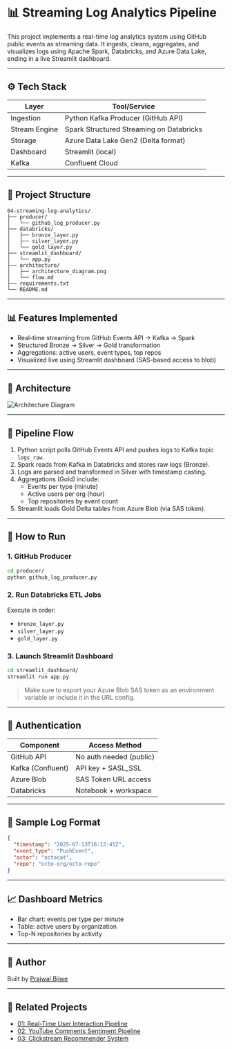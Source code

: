 # 📊 Streaming Log Analytics Pipeline

This project implements a real-time log analytics system using GitHub public events as streaming data. It ingests, cleans, aggregates, and visualizes logs using Apache Spark, Databricks, and Azure Data Lake, ending in a live Streamlit dashboard.

---

## ⚙️ Tech Stack

| Layer         | Tool/Service                             |
|---------------|------------------------------------------|
| Ingestion     | Python Kafka Producer (GitHub API)       |
| Stream Engine | Spark Structured Streaming on Databricks |
| Storage       | Azure Data Lake Gen2 (Delta format)      |
| Dashboard     | Streamlit (local)                        |
| Kafka         | Confluent Cloud                          |

---

## 🧱 Project Structure

```
04-streaming-log-analytics/
├── producer/
│   └── github_log_producer.py
├── databricks/
│   ├── bronze_layer.py
│   ├── silver_layer.py
│   └── gold_layer.py
├── streamlit_dashboard/
│   └── app.py
├── architecture/
│   ├── architecture_diagram.png
│   └── flow.md
├── requirements.txt
└── README.md
```

---

## 📊 Features Implemented

- Real-time streaming from GitHub Events API → Kafka → Spark
- Structured Bronze → Silver → Gold transformation
- Aggregations: active users, event types, top repos
- Visualized live using Streamlit dashboard (SAS-based access to blob)

---

## 🧭 Architecture

![Architecture Diagram](architecture/architecture_diagram.png)

---

## 🔄 Pipeline Flow

1. Python script polls GitHub Events API and pushes logs to Kafka topic `logs_raw`.
2. Spark reads from Kafka in Databricks and stores raw logs (Bronze).
3. Logs are parsed and transformed in Silver with timestamp casting.
4. Aggregations (Gold) include:
   - Events per type (minute)
   - Active users per org (hour)
   - Top repositories by event count
5. Streamlit loads Gold Delta tables from Azure Blob (via SAS token).

---

## 🧪 How to Run

### 1. GitHub Producer

```bash
cd producer/
python github_log_producer.py
```

### 2. Run Databricks ETL Jobs

Execute in order:
- `bronze_layer.py`
- `silver_layer.py`
- `gold_layer.py`

### 3. Launch Streamlit Dashboard

```bash
cd streamlit_dashboard/
streamlit run app.py
```

> Make sure to export your Azure Blob SAS token as an environment variable or include it in the URL config.

---

## 🔐 Authentication

| Component     | Access Method         |
|---------------|------------------------|
| GitHub API    | No auth needed (public) |
| Kafka (Confluent) | API key + SASL_SSL   |
| Azure Blob    | SAS Token URL access   |
| Databricks    | Notebook + workspace   |

---

## 📌 Sample Log Format

```json
{
  "timestamp": "2025-07-13T16:12:45Z",
  "event_type": "PushEvent",
  "actor": "octocat",
  "repo": "octo-org/octo-repo"
}
```

---

## 📈 Dashboard Metrics

- Bar chart: events per type per minute
- Table: active users by organization
- Top-N repositories by activity

---

## 👤 Author

Built by [Prajwal Bijwe](https://linkedin.com/in/prajwalbijwe)

---

## 📁 Related Projects

- [01: Real-Time User Interaction Pipeline](../01-user-interaction-pipeline/)
- [02: YouTube Comments Sentiment Pipeline](../02-youtube-sentiment-pipeline/)
- [03: Clickstream Recommender System](../03-clickstream-recommender/)

